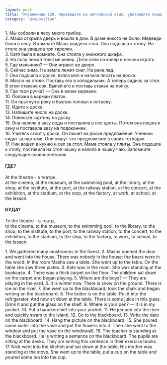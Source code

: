 ```yaml
---
layout: post
title: "Упражнение 138. Переведите на английский язык, употребляя предлоги on, in, at, to, into."
category: "preposition"
---
```

<section class="question">
1. Мы собрали в лесу много грибов.<br>
2. Маша открыла дверь и вошла в дом. В доме никого не было. Медведи были в лесу. В комнате Маша увидела стол. Она подошла к столу. На столе она увидела три тарелки.
<br>
3. Катя была в комнате. Она стояла у книжного шкафа.
<br>
4. На полу лежал толстый ковер. Дети сели на ковер и начали играть.
<br>
5. Где мальчики? — Они играют во дворе.
<br>
6. Сейчас зима. На земле лежит снег. На реке лед.
<br>
7. Она подошла к доске, взяла мел и начала писать на доске.
<br>
8. Масло на столе. Поставь его в холодильник. А теперь садись за стол. В этом стакане сок. Выпей его и поставь стакан на полку.
<br>
9. Где твоя ручка? — Она в моем кармане.
<br>
10. Положи в карман платок.
<br>
11. Он прыгнул в реку и быстро поплыл к острову.
<br>
12. Идите к доске.
<br>
13. Напишите число на доске.
<br>
14. Повесьте картину на доску.
<br>
15. Она налила в вазу воды и поставила в нее цветы. Потом она пошла к окну и поставила вазу на подоконник.
<br>
16. Учитель стоит у доски. Он пишет на доске предложение. Ученики сидят за партами. Они пишут это предложение в своих тетрадях.
<br>
17. Ник вошел в кухню и сел за стол. Мама стояла у плиты. Она подошла к столу, поставила на стол чашку и налила в чашку чаю. 
Запомните следующие словосочетания
	<h4>ГДЕ?</h4>
	<p>At the theatre - в театре,<br> at the cinema, at the museum, at the swimming pool, at the library, at the shop, at the institute, at the port, at the railway station, at the concert, at the exhibition, at the stadium, at the stop, at the factory, at work, at school, at the lesson.</p>
<h4>КУДА?</h4>
	<p>To the theatre - в театр,<br> to the cinema, to the museum, to the swimming pool, to the library, to the shop, to the institute, to the port, to the railway station, to the concert, to the exhibition, to the stadium, to the stop, to the factory, to work, to school, to the lesson.</p>
</section>

<section class="answer">
1. We gathered many mushrooms in the forest. 2. Masha opened the door and went into the house. There was nobody in the house: the bears were in the wood. In the room Masha saw a table. She went up to the table. On the table she saw three plates. 3. Kate was in the room. She was standing at the bookcase. 4. There was a thick carpet on the floor. The children sat down on the carpet and began playing. 5. Where are the boys? — They are playing in the yard. 6. It is winter now. There is snow on the ground. There is ice on the river. 7. She went up to the blackboard, took the chalk and began writing on the blackboard. 8. The butter is on the table. Put it into the refrigerator. And now sit down at the table. There is some juice in this glass. Drink it and put the glass on the shelf. 9. Where is your pen? — It is in my pocket. 10. Put a handkerchief into your pocket. 11. He jumped into the river and quickly swam to the island. 12. Go to the blackboard. 13. Write the date on the blackboard. 14. Hang the picture on the blackboard. 15. She poured some water into the vase and put the flowers into it. Then she went to the window and put the vase on the windowsill. 16. The teacher is standing at the blackboard. He is writing a sentence on the blackboard. The pupils are sitting at the desks. They are writing this sentence in their exercise books. 17. Nick went into the kitchen and sat down at the table. His mother was standing at the stove. She went up to the table, put a cup on the table and poured some tea into the cup.
</section>